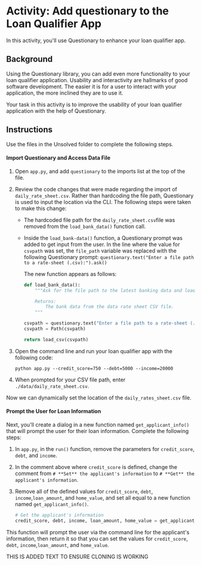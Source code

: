 # Activity: Add questionary to the Loan Qualifier App

In this activity, you'll use Questionary to enhance your loan qualifier app.

## Background

Using the Questionary library, you can add even more functionality to your loan qualifier application. Usability and interactivity are hallmarks of good software development. The easier it is for a user to interact with your application, the more inclined they are to use it.

Your task in this activity is to improve the usability of your loan qualifier application with the help of Questionary.


## Instructions

Use the files in the Unsolved folder to complete the following steps.

#### Import Questionary and Access Data File

1. Open `app.py`, and add `questionary` to the imports list at the top of the file.

2. Review the code changes that were made regarding the import of `daily_rate_sheet.csv`. Rather than hardcoding the file path, Questionary is used to input the location via the CLI. The following steps were taken to make this change:

    * The hardcoded file path for the `daily_rate_sheet.csv`file was removed from the `load_bank_data()` function call.

    * Inside the `load_bank-data()` function, a Questionary prompt was added to get input from the user. In the line where the value for `csvpath` was set, the `file_path` variable was replaced with the following Questionary prompt: `questionary.text("Enter a file path to a rate-sheet (.csv):").ask()`

        The new function appears as follows:

        ```python
        def load_bank_data():
            """Ask for the file path to the latest banking data and load the CSV file.

            Returns:
                The bank data from the data rate sheet CSV file.
            """

        csvpath = questionary.text("Enter a file path to a rate-sheet (.csv):").ask()
        csvpath = Path(csvpath)

        return load_csv(csvpath)
        ```

3. Open the command line and run your loan qualifier app with the following code:

    ```shell
    python app.py --credit_score=750 --debt=5000 --income=20000
    ```

4. When prompted for your CSV file path, enter `./data/daily_rate_sheet.csv`.

Now we can dynamically set the location of the `daily_rates_sheet.csv` file.

#### Prompt the User for Loan Information

Next, you'll create a dialog in a new function named `get_applicant_info()` that will prompt the user for their loan information. Complete the following steps:

1. In `app.py`, in the `run()` function, remove the parameters for `credit_score`, `debt`, and `income`.

2. In the comment above where `credit_score` is defined, change the comment from `# **Set** the applicant's information` to `# **Get** the applicant's information`.

3. Remove all of the defined values for `credit_score`, `debt`, `income`,`loan_amount`, and `home_value`, and set all equal to a new function named `get_applicant_info()`.

    ```python
    # Get the applicant's information
    credit_score, debt, income, loan_amount, home_value = get_applicant_info()
    ```

This function will prompt the user via the command line for the applicant's information, then return it so that you can set the values for `credit_score`, `debt`, `income`,`loan_amount`, and `home_value`.





THIS IS ADDED TEXT TO ENSURE CLONING IS WORKING